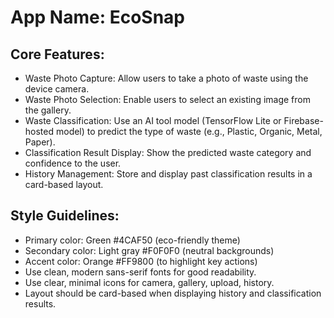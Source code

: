 # **App Name**: EcoSnap

## Core Features:

- Waste Photo Capture: Allow users to take a photo of waste using the device camera.
- Waste Photo Selection: Enable users to select an existing image from the gallery.
- Waste Classification: Use an AI tool model (TensorFlow Lite or Firebase-hosted model) to predict the type of waste (e.g., Plastic, Organic, Metal, Paper).
- Classification Result Display: Show the predicted waste category and confidence to the user.
- History Management: Store and display past classification results in a card-based layout.

## Style Guidelines:

- Primary color: Green #4CAF50 (eco-friendly theme)
- Secondary color: Light gray #F0F0F0 (neutral backgrounds)
- Accent color: Orange #FF9800 (to highlight key actions)
- Use clean, modern sans-serif fonts for good readability.
- Use clear, minimal icons for camera, gallery, upload, history.
- Layout should be card-based when displaying history and classification results.